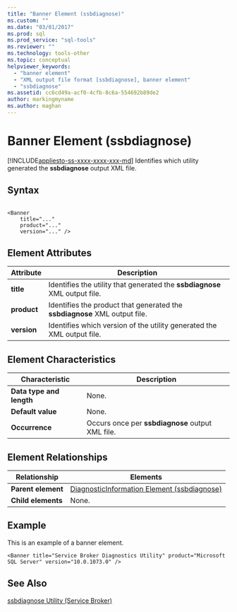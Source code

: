 ```yaml
---
title: "Banner Element (ssbdiagnose)"
ms.custom: ""
ms.date: "03/01/2017"
ms.prod: sql
ms.prod_service: "sql-tools"
ms.reviewer: ""
ms.technology: tools-other
ms.topic: conceptual
helpviewer_keywords: 
  - "banner element"
  - "XML output file format [ssbdiagnose], banner element"
  - "ssbdiagnose"
ms.assetid: cc6cd49a-acf0-4cfb-8c6a-554692b89de2
author: markingmyname
ms.author: maghan
---
```

# Banner Element (ssbdiagnose)
[!INCLUDE[appliesto-ss-xxxx-xxxx-xxx-md](../../includes/appliesto-ss-xxxx-xxxx-xxx-md.md)]
  Identifies which utility generated the **ssbdiagnose** output XML file.  
  
## Syntax  
  
```  
  
<Banner  
    title="..."   
    product="..."   
    version="..." />  
```  
  
## Element Attributes  
  
|Attribute|Description|  
|---------------|-----------------|  
|**title**|Identifies the utility that generated the **ssbdiagnose** XML output file.|  
|**product**|Identifies the product that generated the **ssbdiagnose** XML output file.|  
|**version**|Identifies which version of the utility generated the XML output file.|  
  
## Element Characteristics  
  
|Characteristic|Description|  
|--------------------|-----------------|  
|**Data type and length**|None.|  
|**Default value**|None.|  
|**Occurrence**|Occurs once per **ssbdiagnose** output XML file.|  
  
## Element Relationships  
  
|Relationship|Elements|  
|------------------|--------------|  
|**Parent element**|[DiagnosticInformation Element &#40;ssbdiagnose&#41;](../../tools/ssbdiagnose/diagnosticinformation-element-ssbdiagnose.md)|  
|**Child elements**|None.|  
  
## Example  
 This is an example of a banner element.  
  
```  
<Banner title="Service Broker Diagnostics Utility" product="Microsoft SQL Server" version="10.0.1073.0" />  
```  
  
## See Also  
 [ssbdiagnose Utility &#40;Service Broker&#41;](../../tools/ssbdiagnose/ssbdiagnose-utility-service-broker.md)  
  
  

